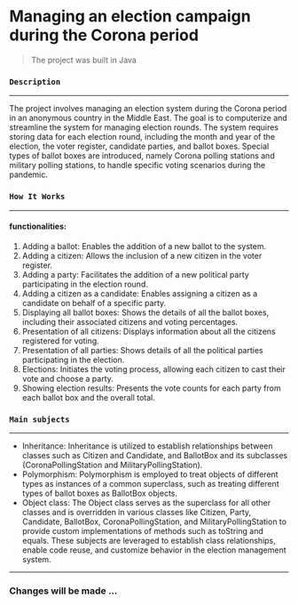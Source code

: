 # Managing an election campaign during the Corona period

> The project was built in Java


### `Description `
---
The project involves managing an election system during the Corona period in an anonymous country in the Middle East. The goal is to computerize and streamline the system for managing election rounds. The system requires storing data for each election round, including the month and year of the election, the voter register, candidate parties, and ballot boxes. Special types of ballot boxes are introduced, namely Corona polling stations and military polling stations, to handle specific voting scenarios during the pandemic.






### `How It Works` 
---
#### functionalities:

1. Adding a ballot: Enables the addition of a new ballot to the system.
2. Adding a citizen: Allows the inclusion of a new citizen in the voter register.
3. Adding a party: Facilitates the addition of a new political party participating in the election round.
4. Adding a citizen as a candidate: Enables assigning a citizen as a candidate on behalf of a specific party.
5. Displaying all ballot boxes: Shows the details of all the ballot boxes, including their associated citizens and voting percentages.
6. Presentation of all citizens: Displays information about all the citizens registered for voting.
7. Presentation of all parties: Shows details of all the political parties participating in the election.
8. Elections: Initiates the voting process, allowing each citizen to cast their vote and choose a party.
9. Showing election results: Presents the vote counts for each party from each ballot box and the overall total.








### `Main subjects` 
---
- Inheritance: Inheritance is utilized to establish relationships between classes such as Citizen and Candidate, and BallotBox and its subclasses (CoronaPollingStation and MilitaryPollingStation).
- Polymorphism: Polymorphism is employed to treat objects of different types as instances of a common superclass, such as treating different types of ballot boxes as BallotBox objects.
- Object class: The Object class serves as the superclass for all other classes and is overridden in various classes like Citizen, Party, Candidate, BallotBox, CoronaPollingStation, and MilitaryPollingStation to provide custom implementations of methods such as toString and equals.
These subjects are leveraged to establish class relationships, enable code reuse, and customize behavior in the election management system.


---
### Changes will be made ...


